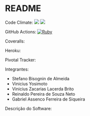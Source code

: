 # README

Code Climate: <a href="https://codeclimate.com/github/psrei/EP-ESI/maintainability"><img src="https://api.codeclimate.com/v1/badges/d4cc1708e32fbec39335/maintainability" /></a> <a href="https://codeclimate.com/github/psrei/EP-ESI/test_coverage"><img src="https://api.codeclimate.com/v1/badges/d4cc1708e32fbec39335/test_coverage" /></a>

GitHub Actions: [![Ruby](https://github.com/psrei/EP-ESI/actions/workflows/main.yml/badge.svg)](https://github.com/psrei/EP-ESI/actions/workflows/main.yml)

Coveralls:

Heroku:

Pivotal Tracker:

Integrantes:
  - Stefano Bisognin de Almeida
  - Vinicius Yosimoto
  - Vinicius Zacarias Lacerda Brito
  - Reinaldo Pereira de Souza Neto
  - Gabriel Assenco Ferreira de Siqueira
  
 Descrição do Software:

